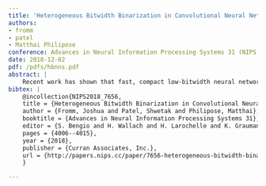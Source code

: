 ```yaml
---
title: 'Heterogeneous Bitwidth Binarization in Convolutional Neural Networks'
authors: 
- fromm
- patel
- Matthai Philipose
conference: Advances in Neural Information Processing Systems 31 (NIPS 2018)
date: 2018-12-02
pdf: /pdfs/hbnns.pdf
abstract: |
    Recent work has shown that fast, compact low-bitwidth neural networks can be surprisingly accurate. These networks use homogeneous binarization: all parameters in each layer or (more commonly) the whole model have the same low bitwidth (e.g., 2 bits). However, modern hardware allows efficient designs where each arithmetic instruction can have a custom bitwidth, motivating heterogeneous binarization, where every parameter in the network may have a different bitwidth. In this paper, we show that it is feasible and useful to select bitwidths at the parameter granularity during training. For instance a heterogeneously quantized version of modern networks such as AlexNet and MobileNet, with the right mix of 1-, 2- and 3-bit parameters that average to just 1.4 bits can equal the accuracy of homogeneous 2-bit versions of these networks. Further, we provide analyses to show that the heterogeneously binarized systems yield FPGA- and ASIC-based implementations that are correspondingly more efficient in both circuit area and energy efficiency than their homogeneous counterparts.
bibtex: |
    @incollection{NIPS2018_7656,
    title = {Heterogeneous Bitwidth Binarization in Convolutional Neural Networks},
    author = {Fromm, Joshua and Patel, Shwetak and Philipose, Matthai},
    booktitle = {Advances in Neural Information Processing Systems 31},
    editor = {S. Bengio and H. Wallach and H. Larochelle and K. Grauman and N. Cesa-Bianchi and R. Garnett},
    pages = {4006--4015},
    year = {2018},
    publisher = {Curran Associates, Inc.},
    url = {http://papers.nips.cc/paper/7656-heterogeneous-bitwidth-binarization-in-convolutional-neural-networks.pdf}
    }

---
```


